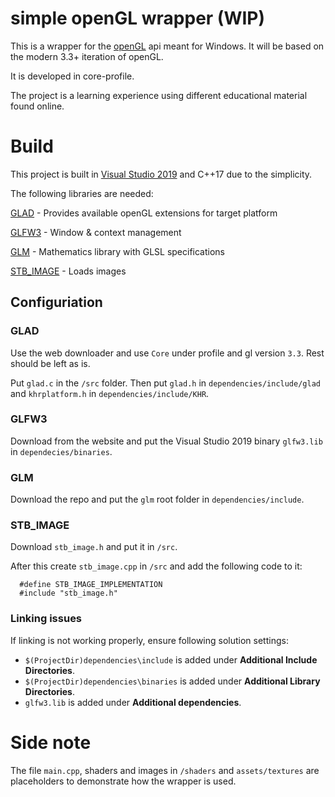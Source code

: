 # simple openGL wrapper (WIP)

This is a wrapper for the [openGL](https://www.opengl.org//) api meant for Windows. It will be based on the modern 3.3+ iteration of openGL.

It is developed in core-profile.

The project is a learning experience using different educational material found online. 
 
# Build

This project is built in [Visual Studio 2019](https://visualstudio.microsoft.com/vs/) and C++17 due to the simplicity.

The following libraries are needed:

[GLAD](https://glad.dav1d.de) - Provides available openGL extensions for target platform

[GLFW3](https://www.glfw.org/) - Window & context management

[GLM](https://github.com/g-truc/glm) - Mathematics library with GLSL specifications

[STB_IMAGE](https://github.com/nothings/stb) - Loads images

## Configuriation

 ### GLAD
 Use the web downloader and use `Core` under profile and gl version `3.3`. Rest should be left as is.
 
 Put `glad.c` in the `/src` folder. Then put `glad.h` in `dependencies/include/glad` and `khrplatform.h` in `dependencies/include/KHR`.
 
 ### GLFW3
 Download from the website and put the Visual Studio 2019 binary `glfw3.lib` in `dependecies/binaries`.
 
 ### GLM
 Download the repo and put the `glm` root folder in `dependencies/include`.
 
 ### STB_IMAGE
 Download `stb_image.h` and put it in `/src`.
 
 After this create `stb_image.cpp` in `/src` and add the following code to it:
 
      #define STB_IMAGE_IMPLEMENTATION
      #include "stb_image.h"
      
### Linking issues

If linking is not working properly, ensure following solution settings:
* `$(ProjectDir)dependencies\include` is added under **Additional Include Directories**.
* `$(ProjectDir)dependencies\binaries` is added under **Additional Library Directories**.
* `glfw3.lib` is added under **Additional dependencies**.

# Side note
The file `main.cpp`, shaders and images in `/shaders` and `assets/textures` are placeholders to demonstrate how the wrapper is used.
